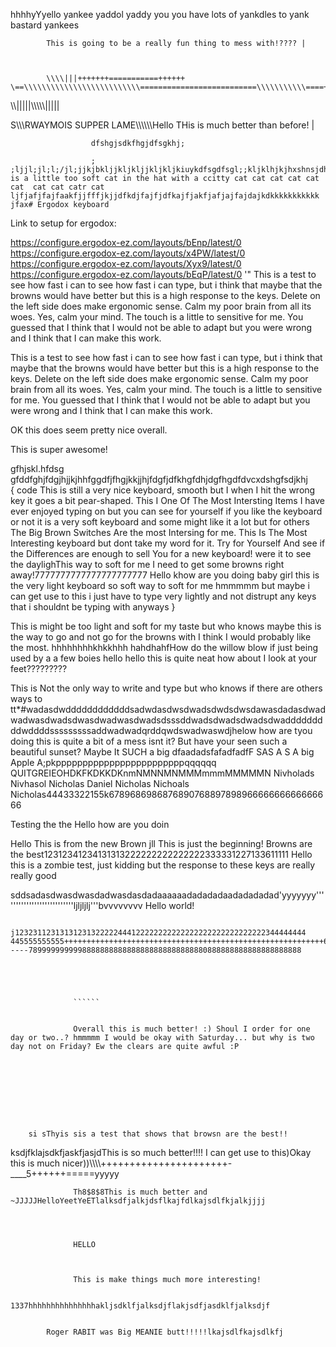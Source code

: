 hhhhyYyello yankee yaddol yaddy you you have lots of yankdles to yank bastard yankees
            

            This is going to be a really fun thing to mess with!???? | 



            \\\\|||+++++++===========++++++                      \==\\\\\\\\\\\\\\\\\\\\\\\\\\==========================\\\\\\\\\\\====+++===\\

\\\\|||||\\\\\\\\\\|||||

S\\\\\\RWAYMOIS SUPPER LAME\\\\\\\\\\\Hello THis is much better than before! | 
                      
                      
                      
                      dfshgjsdkfhgjdfsgkhj;
                       
                      ;
    ;ljjl;jl;l;/jl;jjkjbkljjkljkljjkljkljkiuykdfsgdfsgl;;kljklhjkjhxshnsjdhfkjdshsdjkhfdksjsdhkjfsdjhfdsjhkdsfhjdsfkfdhsjkTHis is a little too soft cat in the hat with a ccitty cat cat cat cat cat cat  cat cat catr cat ljfjafjfajfaakfjjfffjkjjdfkdjfajfjdfkajfjakfjafjajfajdajkdkkkkkkkkkkk  jfax# Ergodox keyboard

Link to setup for ergodox:

https://configure.ergodox-ez.com/layouts/bEnp/latest/0
https://configure.ergodox-ez.com/layouts/x4PW/latest/0
https://configure.ergodox-ez.com/layouts/Xyx9/latest/0
https://configure.ergodox-ez.com/layouts/bEqP/latest/0
'"
This is a test to see how fast i can to see how fast i can type, but i think that maybe that the browns would have better but this is a high response to the keys. Delete on the left side does make ergonomic sense. 
Calm my poor brain from all its woes. Yes, calm your mind. The touch is a little to sensitive for me. You guessed that I think that I would not be able to adapt but you were wrong and I think that I can make this work.

This is a test to see how fast i can to see how fast i can type, but i think that maybe that the browns would have better but this is a high response to the keys. Delete on the left side does make ergonomic sense. 
Calm my poor brain from all its woes. Yes, calm your mind. The touch is a little to sensitive for me. You guessed that I think that I would not be able to adapt but you were wrong and I think that I can make this work.


OK this does seem pretty nice overall. 

This is super awesome!

gfhjskl.hfdsg       
gfddfghjfdgjhjjkjhhfggdfjfhgjkkjjhjfdgfjdfkhgfdhjdgfhgdfdvcxdshgfsdjkhj         
{
    code
    This is still a very nice keyboard, smooth but I when I hit the wrong key 
    it goes a bit pear-shaped.
    This I One Of The Most Intersting Items I have ever enjoyed typing on but you can see for yourself if you like the keyboard or not it is a very soft keyboard and some might like it a lot but for others The Big Brown Switches Are the most Intersing for me. This Is The Most Interesting keyboard but dont take my word for it. Try for Yourself And see if the Differences are enough to sell You for a new keyboard! were it to see the daylighThis way to soft for me I need to get some browns right away!7777777777777777777777 Hello khow are you doing baby girl this is the very light keyboard so soft way to soft for me hmmmmm but maybe i can get use to this i just have to type very lightly and not distrupt any keys that i shouldnt be typing with anyways
}

This is might be too light and soft for my taste but who knows maybe this is the way to go and not go for the browns with I think I would probably like the most. hhhhhhhhkhkkhhh                hahdhahfHow do the willow blow if just being used by a a few boies hello hello this is quite neat how about I look at your feet?????????

This is Not the only way to write and type but who knows if there are others ways to tt*#wadasdwddddddddddddsadwdasdwsdwadsdwdsdwsdawasdadasdwadwadwasdwadsdwasdwadwasdwadsdsssddwadsdwadsdwadsdwadddddddddwddddsssssssssaddwadwadqrddqwdswadwaswdjhelow how are tyou doing this is quite a bit of a mess isnt it? But have your seen such a beautiful sunset? Maybe It SUCH a big dfaadadsfafadfadfF SAS A S A big Apple A;pkppppppppppppppppppppppppqqqqqq QUITGREIEOHDKFKDKKDKnmNMNNMNMMMmmmMMMMMN Nivholads Nivhasol Nicholas Daniel Nicholas Nichoals Nicholas44433322155k678968698687689076889789896666666666666666


Testing the the Hello how are you doin


Hello This is from the new Brown jll This is just the beginning! Browns are the best12312341234131313222222222222222333331227133611111
Hello this is a zombie test, just kidding but the response to these keys are really really good 



sddsadasdwasdwasdadwasdasdadaaaaaadadadadaadadadadad'yyyyyyy'''''''''''''''''''''''''''ljljljlj'''bvvvvvvvv Hello world!
 

                  j12323112313131231322222444122222222222222222222222222222344444444         445555555555++++++++++++++++++++++++++++++++++++++++++++++++++++++++++66666++++++++543wwwwwsssssssssssssssssss222222222+++++j-----7899999999998888888888888888888888888880888888888888888888888
                  
                  
                  
                  
                  
                  ``````
                  
                  
                  Overall this is much better! :) Shoul I order for one day or two..? hmmmmm I would be okay with Saturday... but why is two day not on Friday? Ew the clears are quite awful :P
                  
                  
                  
                  
                  
                  
                  
                  
                  
        si sThyis sis a test that shows that browsn are the best!!

  ksdjfklajsdkfjaskfjasjdThis is so much better!!!! I can get use to this)Okay this is much nicer))\\\\\\\\\++++++++++++++++++++++-____5++++++=====yyyyy                

                  
                  
                  
                  
                  
                  
                  
                  
                  
                  
                  
                  
                  
                  
                  
                  Th8$8$8This is much better and ~JJJJJHelloYeetYeETlalksdfjalkjdsflkajfdlkajsdlfkjalkjjjj
                  
                  
                  
                  
                  HELLO



                  This is make things much more interesting!

                  1337hhhhhhhhhhhhhhhakljsdklfjalksdjflakjsdfjasdklfjalksdjf
            

            Roger RABIT was Big MEANIE butt!!!!!lkajsdlfkajsdlkfj                                                                                                                                                                       